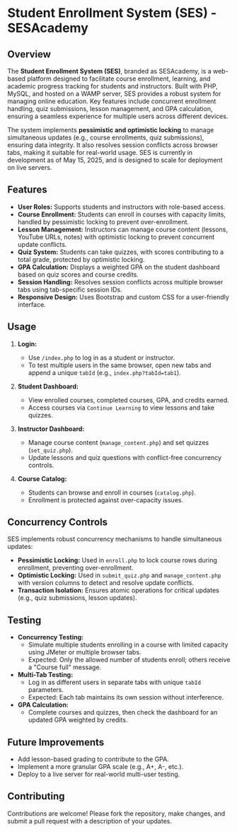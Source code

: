 # Student Enrollment System (SES) - SESAcademy

## Overview

The **Student Enrollment System (SES)**, branded as SESAcademy, is a web-based platform designed to facilitate course enrollment, learning, and academic progress tracking for students and instructors. Built with PHP, MySQL, and hosted on a WAMP server, SES provides a robust system for managing online education. Key features include concurrent enrollment handling, quiz submissions, lesson management, and GPA calculation, ensuring a seamless experience for multiple users across different devices.

The system implements **pessimistic and optimistic locking** to manage simultaneous updates (e.g., course enrollments, quiz submissions), ensuring data integrity. It also resolves session conflicts across browser tabs, making it suitable for real-world usage. SES is currently in development as of May 15, 2025, and is designed to scale for deployment on live servers.

## Features

- **User Roles:** Supports students and instructors with role-based access.
- **Course Enrollment:** Students can enroll in courses with capacity limits, handled by pessimistic locking to prevent over-enrollment.
- **Lesson Management:** Instructors can manage course content (lessons, YouTube URLs, notes) with optimistic locking to prevent concurrent update conflicts.
- **Quiz System:** Students can take quizzes, with scores contributing to a total grade, protected by optimistic locking.
- **GPA Calculation:** Displays a weighted GPA on the student dashboard based on quiz scores and course credits.
- **Session Handling:** Resolves session conflicts across multiple browser tabs using tab-specific session IDs.
- **Responsive Design:** Uses Bootstrap and custom CSS for a user-friendly interface.

## Usage

1. **Login:**
   - Use `/index.php` to log in as a student or instructor.
   - To test multiple users in the same browser, open new tabs and append a unique `tabId` (e.g., `index.php?tabId=tab1`).

2. **Student Dashboard:**
   - View enrolled courses, completed courses, GPA, and credits earned.
   - Access courses via `Continue Learning` to view lessons and take quizzes.

3. **Instructor Dashboard:**
   - Manage course content (`manage_content.php`) and set quizzes (`set_quiz.php`).
   - Update lessons and quiz questions with conflict-free concurrency controls.

4. **Course Catalog:**
   - Students can browse and enroll in courses (`catalog.php`).
   - Enrollment is protected against over-capacity issues.

## Concurrency Controls

SES implements robust concurrency mechanisms to handle simultaneous updates:
- **Pessimistic Locking:** Used in `enroll.php` to lock course rows during enrollment, preventing over-enrollment.
- **Optimistic Locking:** Used in `submit_quiz.php` and `manage_content.php` with version columns to detect and resolve update conflicts.
- **Transaction Isolation:** Ensures atomic operations for critical updates (e.g., quiz submissions, lesson updates).

## Testing

- **Concurrency Testing:**
  - Simulate multiple students enrolling in a course with limited capacity using JMeter or multiple browser tabs.
  - Expected: Only the allowed number of students enroll; others receive a "Course full" message.
- **Multi-Tab Testing:**
  - Log in as different users in separate tabs with unique `tabId` parameters.
  - Expected: Each tab maintains its own session without interference.
- **GPA Calculation:**
  - Complete courses and quizzes, then check the dashboard for an updated GPA weighted by credits.


## Future Improvements

- Add lesson-based grading to contribute to the GPA.
- Implement a more granular GPA scale (e.g., A+, A-, etc.).
- Deploy to a live server for real-world multi-user testing.

## Contributing

Contributions are welcome! Please fork the repository, make changes, and submit a pull request with a description of your updates.
